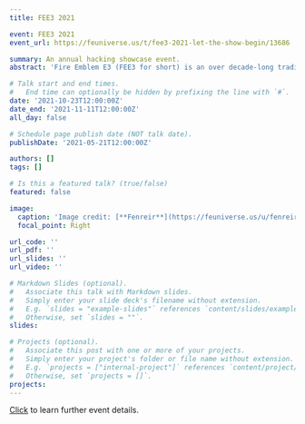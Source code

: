 ```yaml
---
title: FEE3 2021

event: FEE3 2021
event_url: https://feuniverse.us/t/fee3-2021-let-the-show-begin/13686

summary: An annual hacking showcase event.
abstract: 'Fire Emblem E3 (FEE3 for short) is an over decade-long tradition in the Fire Emblem hacking community wherein Fire Emblem romhacks and fangames are showcased for fellow hack creators, players, and Fire Emblem enthusiasts to view to see the community’s progress in the past year.'

# Talk start and end times.
#   End time can optionally be hidden by prefixing the line with `#`.
date: '2021-10-23T12:00:00Z'
date_end: '2021-11-11T12:00:00Z'
all_day: false

# Schedule page publish date (NOT talk date).
publishDate: '2021-05-21T12:00:00Z'

authors: []
tags: []

# Is this a featured talk? (true/false)
featured: false

image:
  caption: 'Image credit: [**Fenreir**](https://feuniverse.us/u/fenreir/)'
  focal_point: Right

url_code: ''
url_pdf: ''
url_slides: ''
url_video: ''

# Markdown Slides (optional).
#   Associate this talk with Markdown slides.
#   Simply enter your slide deck's filename without extension.
#   E.g. `slides = "example-slides"` references `content/slides/example-slides.md`.
#   Otherwise, set `slides = ""`.
slides:

# Projects (optional).
#   Associate this post with one or more of your projects.
#   Simply enter your project's folder or file name without extension.
#   E.g. `projects = ["internal-project"]` references `content/project/deep-learning/index.md`.
#   Otherwise, set `projects = []`.
projects:
---
```


[Click](https://feuniverse.us/t/fee3-2021-let-the-show-begin/13686) to learn further event details.
